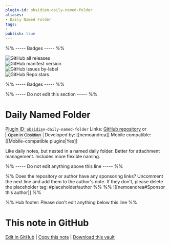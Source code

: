 ```yaml
---
plugin-id: obsidian-daily-named-folder
aliases:
- Daily Named Folder
tags: 
- 
publish: true
---
```


%% ----- Badges ----- %%

![GitHub all releases](https://img.shields.io/github/downloads/nemoandrea/obsidian-daily-named-folder/total?color=573E7A&logo=github&style=for-the-badge)   
![GitHub manifest version](https://img.shields.io/github/manifest-json/v/nemoandrea/obsidian-daily-named-folder?color=573E7A&logo=github&style=for-the-badge)   
![GitHub issues by-label](https://img.shields.io/github/issues/nemoandrea/obsidian-daily-named-folder/help%20wanted?color=573E7A&logo=github&style=for-the-badge)   
![GitHub Repo stars](https://img.shields.io/github/stars/nemoandrea/obsidian-daily-named-folder?color=573E7A&logo=github&style=for-the-badge)

%% ----- Badges ----- %%

%% ----- Do not edit this section ----- %%

# Daily Named Folder

Plugin ID: `obsidian-daily-named-folder`
Links: [GitHub repository](https://github.com/nemoandrea/obsidian-daily-named-folder) or [<button id=HH>Open in Obsidian</button>](obsidian://goto-plugin?id=obsidian-daily-named-folder)
Developed by: [[nemoandrea]]
Mobile compatible: [[Mobile-compatible plugins|Yes]]

Like daily notes, but nested in a named daily folder. Better for attachment management. Includes more flexible naming.

%% ----- Do not edit anything above this line ----- %% 

%% Does the repository or author have any sponsoring links? Uncomment the next line and add them to the author's note. If they don't, please delete the placeholder tag: #placeholder/author %%
%% ![[nemoandrea#Sponsor this author]] %%

%% Hub footer: Please don't edit anything below this line %%

# This note in GitHub

<span class="git-footer">[Edit In GitHub](https://github.dev/obsidian-community/obsidian-hub/blob/main/02%20-%20Community%20Expansions/02.05%20All%20Community%20Expansions/Plugins/obsidian-daily-named-folder.md "git-hub-edit-note") | [Copy this note](https://raw.githubusercontent.com/obsidian-community/obsidian-hub/main/02%20-%20Community%20Expansions/02.05%20All%20Community%20Expansions/Plugins/obsidian-daily-named-folder.md "git-hub-copy-note") | [Download this vault](https://github.com/obsidian-community/obsidian-hub/archive/refs/heads/main.zip "git-hub-download-vault") </span>
